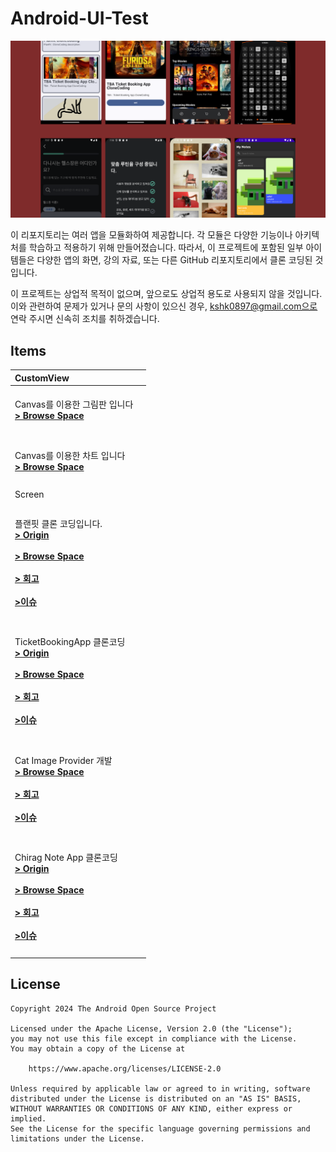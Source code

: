 # Android-UI-Test

![aut_imgs.png](imgs%2Faut_imgs.png)

이 리포지토리는 여러 앱을 모듈화하여 제공합니다. 각 모듈은 다양한 기능이나 아키텍처를 학습하고 적용하기 위해 만들어졌습니다. 따라서, 이 프로젝트에 포함된 일부 아이템들은 다양한
앱의 화면, 강의 자료, 또는 다른 GitHub 리포지토리에서 클론 코딩된 것입니다.

이 프로젝트는 상업적 목적이 없으며, 앞으로도 상업적 용도로 사용되지 않을 것입니다. 이와 관련하여 문제가 있거나 문의 사항이 있으신 경우, kshk0897@gmail.com으로
연락 주시면 신속히 조치를 취하겠습니다.

## Items

| CustomView                                                                                                                                                                                                                                                                                         |                                                                      |
|:---------------------------------------------------------------------------------------------------------------------------------------------------------------------------------------------------------------------------------------------------------------------------------------------------|----------------------------------------------------------------------|
| <br>Canvas를 이용한 그림판 입니다 <br> **[> Browse Space](custom-ui/sample)**<br><br>                                                                                                                                                                                                                        | <img src="img/customview_draw_canvase.png" width="320" alt=""></img> |
|                                                                                                                                                                                                                                                                                                    |                                                                      |
| <br>Canvas를 이용한 차트 입니다 <br> **[> Browse Space](custom-ui/chart)**<br><br>                                                                                                                                                                                                                          | <img src="img/customview_chart.png" width="320" alt=""></img>        |
|                                                                                                                                                                                                                                                                                                    |                                                                      |
| Screen                                                                                                                                                                                                                                                                                             |                                                                      |
|                                                                                                                                                                                                                                                                                                    |                                                                      |
| <br>플랜핏 클론 코딩입니다. <br> **[> Origin](https://wwit.design/2023/07/24/planfit/)**<br><br> **[> Browse Space](screen/planfit)**<br><br> **[> 회고](https://seedpotato.tistory.com/358)** <br><br> **[>이슈](https://seedpotato.tistory.com/359)**<br><br>                                                  | <img src="img/screen_planfit.png" width="320" alt=""></img>          |
|                                                                                                                                                                                                                                                                                                    |                                                                      |
| <br>TicketBookingApp 클론코딩 <br> **[> Origin](https://www.youtube.com/watch?v=9aoUe0gPljY)**<br><br> **[> Browse Space](screen/ticket-booking-app)**<br><br> **[> 회고](https://seedpotato.tistory.com/360)** <br><br> **[>이슈](https://seedpotato.tistory.com/361)**<br><br>                           | <img src="img/screen_tba.png" width="320" alt=""></img>              |
|                                                                                                                                                                                                                                                                                                    |                                                                      |
| <br>Cat Image Provider 개발  <br> **[> Browse Space](screen/ticket-booking-app)**<br><br> **[> 회고](https://seedpotato.tistory.com/362)** <br><br> **[>이슈](https://seedpotato.tistory.com/363)**<br><br>                                                                                              | <img src="img/screen_cip.png" width="320" alt=""></img>              |
|                                                                                                                                                                                                                                                                                                    |                                                                      |
| <br>Chirag Note App 클론코딩 <br> **[> Origin](https://www.youtube.com/playlist?list=PLam6bY5NszYN6-a1wt7yRISWfmYPdkbMu)**<br><br> **[> Browse Space](screen/chirang-note-app)**<br><br> **[> 회고](https://seedpotato.tistory.com/364)** <br><br> **[>이슈](https://seedpotato.tistory.com/365)**<br><br> | <img src="img/screen_cna.png" width="320" alt=""></img>                           |
|                                                                                                                                                                                                                                                                                                    |                                                                      |

## License

```
Copyright 2024 The Android Open Source Project

Licensed under the Apache License, Version 2.0 (the "License");
you may not use this file except in compliance with the License.
You may obtain a copy of the License at

    https://www.apache.org/licenses/LICENSE-2.0

Unless required by applicable law or agreed to in writing, software
distributed under the License is distributed on an "AS IS" BASIS,
WITHOUT WARRANTIES OR CONDITIONS OF ANY KIND, either express or implied.
See the License for the specific language governing permissions and
limitations under the License.
```